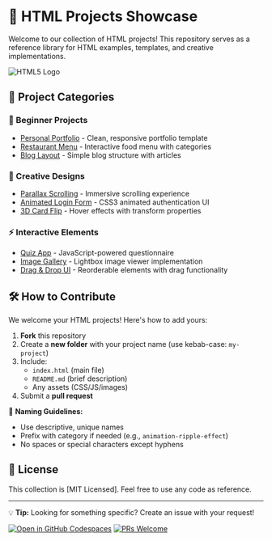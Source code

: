 # 🌟 HTML Projects Showcase

Welcome to our collection of HTML projects! This repository serves as a reference library for HTML examples, templates, and creative implementations. 

![HTML5 Logo](https://img.icons8.com/color/96/000000/html-5.png)

## 📂 Project Categories

### 🚀 Beginner Projects
- [Personal Portfolio](/portfolio-template) - Clean, responsive portfolio template
- [Restaurant Menu](/restaurant-menu) - Interactive food menu with categories
- [Blog Layout](/blog-template) - Simple blog structure with articles

### 🎨 Creative Designs
- [Parallax Scrolling](/parallax-demo) - Immersive scrolling experience
- [Animated Login Form](/animated-login) - CSS3 animated authentication UI
- [3D Card Flip](/3d-card-flip) - Hover effects with transform properties

### ⚡ Interactive Elements
- [Quiz App](/quiz-app) - JavaScript-powered questionnaire
- [Image Gallery](/lightbox-gallery) - Lightbox image viewer implementation
- [Drag & Drop UI](/drag-drop) - Reorderable elements with drag functionality

## 🛠️ How to Contribute

We welcome your HTML projects! Here's how to add yours:

1. **Fork** this repository
2. Create a **new folder** with your project name (use kebab-case: `my-project`)
3. Include:
   - `index.html` (main file)
   - `README.md` (brief description)
   - Any assets (CSS/JS/images)
4. Submit a **pull request**

📌 **Naming Guidelines:**
- Use descriptive, unique names
- Prefix with category if needed (e.g., `animation-ripple-effect`)
- No spaces or special characters except hyphens



## 📜 License

This collection is [MIT Licensed]. Feel free to use any code as reference.

---

💡 **Tip:** Looking for something specific? Create an issue with your request!

[![Open in GitHub Codespaces](https://img.shields.io/badge/Open%20in-Codespaces-blue?logo=github)](https://github.com/codespaces)
[![PRs Welcome](https://img.shields.io/badge/PRs-welcome-brightgreen.svg)](http://makeapullrequest.com)

